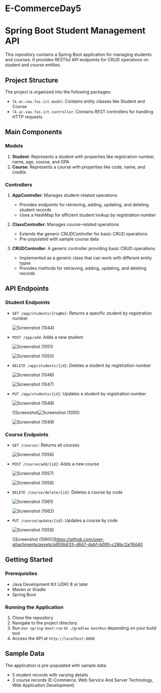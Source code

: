 # E-CommerceDay5
# Spring Boot Student Management API

This repository contains a Spring Boot application for managing students and courses. It provides RESTful API endpoints for CRUD operations on student and course entities.

## Project Structure

The project is organized into the following packages:

- `lk.ac.vau.fas.ict.model`: Contains entity classes like Student and Course
- `lk.ac.vau.fas.ict.controller`: Contains REST controllers for handling HTTP requests

## Main Components

### Models

1. **Student**: Represents a student with properties like registration number, name, age, course, and GPA
2. **Course**: Represents a course with properties like code, name, and credits

### Controllers

1. **AppController**: Manages student-related operations
   - Provides endpoints for retrieving, adding, updating, and deleting student records
   - Uses a HashMap for efficient student lookup by registration number

2. **ClassController**: Manages course-related operations
   - Extends the generic CRUDController for basic CRUD operations
   - Pre-populated with sample course data

3. **CRUDController**: A generic controller providing basic CRUD operations
   - Implemented as a generic class that can work with different entity types
   - Provides methods for retrieving, adding, updating, and deleting records

## API Endpoints

### Student Endpoints
- `GET /app/students/{regNo}`: Returns a specific student by registration number

     ![Screenshot (1044)](https://github.com/user-attachments/assets/63025bdc-eeb9-481a-93f7-1163a2c50ff7)

- `POST /app/add`: Adds a new student
  
     ![Screenshot (1051)](https://github.com/user-attachments/assets/c1fe4552-e28e-40d0-8c40-5526a487762d)

     ![Screenshot (1050)](https://github.com/user-attachments/assets/59aa4923-6297-446a-8232-1e37d0d0af98)


- `DELETE /app/students/{id}`: Deletes a student by registration number

    ![Screenshot (1046)](https://github.com/user-attachments/assets/618cc1f1-457a-4953-9115-734aa330e6b3)

   ![Screenshot (1047)](https://github.com/user-attachments/assets/6e122ce3-5540-4a8e-bdcc-1f414794393f)

  
- `PUT /app/students/{id}`: Updates a student by registration number

    ![Screenshot (1048)](https://github.com/user-attachments/assets/5fe7e626-d516-4513-81e7-8559a1ae95e5)

   ![Screenshot![Screenshot (1050)](https://github.com/user-attachments/assets/43b15d7c-7cb7-4336-90b8-11b018c4e99f)

   ![Screenshot (1049)](https://github.com/user-attachments/assets/aa64c29a-2ff3-4cec-86fa-52ce670d6a51)



### Course Endpoints

- `GET /course/`: Returns all courses

   ![Screenshot (1056)](https://github.com/user-attachments/assets/a3a2797d-d13d-498a-917b-3bc6bd3b82a7)

- `POST /course/add/{id}`: Adds a new course

     ![Screenshot (1057)](https://github.com/user-attachments/assets/0d846830-3d6a-489d-8406-6ef2b8f6fa8c)

     ![Screenshot (1058)](https://github.com/user-attachments/assets/5f5ef4fe-2046-42b5-9f00-0a73524a3aab)

  
- `DELETE /course/delete/{id}`: Deletes a course by code

    ![Screenshot (1061)](https://github.com/user-attachments/assets/11f2b912-b633-4245-a10f-4f642d5cbf49)
  
    ![Screenshot (1062)](https://github.com/user-attachments/assets/ec2f9051-62a8-4d18-8439-a8216db89524)

- `PUT /course/update/{id}`: Updates a course by code
  
    ![Screenshot (1059)](https://github.com/user-attachments/assets/0646b3f0-7ce0-4d9e-b9c4-ec261510fff0)

    ![Screenshot (1060)](https://github.com/user-attachments/assets/a955b833-d847-4ab1-b095-c28bc2a76440

## Getting Started

### Prerequisites

- Java Development Kit (JDK) 8 or later
- Maven or Gradle
- Spring Boot

### Running the Application

1. Clone the repository
2. Navigate to the project directory
3. Run `mvn spring-boot:run` or `./gradlew bootRun` depending on your build tool
4. Access the API at `http://localhost:8080`

## Sample Data

The application is pre-populated with sample data:

- 5 student records with varying details
- 3 course records (E-Commerce, Web Service And Server Technology, Web Application Development)
